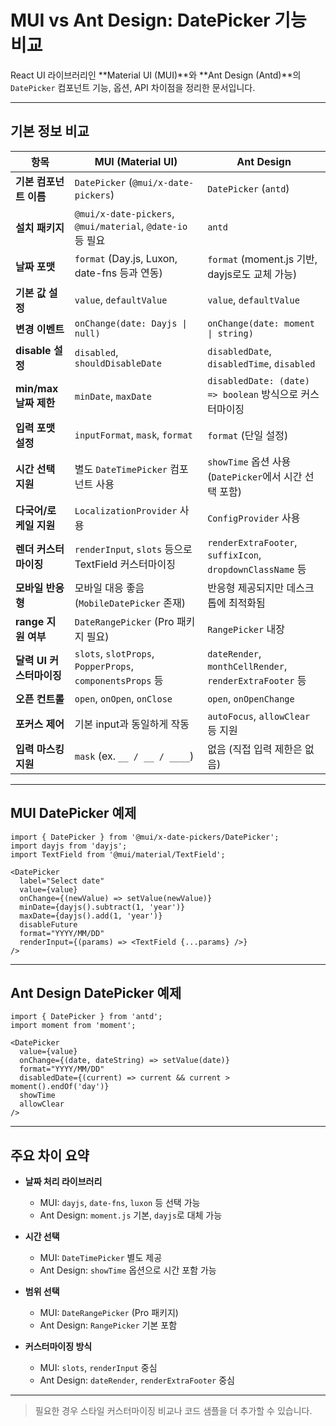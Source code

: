 # MUI vs Ant Design: DatePicker 기능 비교

React UI 라이브러리인 **Material UI (MUI)**와 **Ant Design (Antd)**의 `DatePicker` 컴포넌트 기능, 옵션, API 차이점을 정리한 문서입니다.

---

## 기본 정보 비교

| 항목                          | **MUI (Material UI)**                                       | **Ant Design**                                              |
|-----------------------------|--------------------------------------------------------------|-------------------------------------------------------------|
| **기본 컴포넌트 이름**       | `DatePicker` (`@mui/x-date-pickers`)                        | `DatePicker` (`antd`)                                      |
| **설치 패키지**              | `@mui/x-date-pickers`, `@mui/material`, `@date-io` 등 필요 | `antd`                                                      |
| **날짜 포맷**               | `format` (Day.js, Luxon, date-fns 등과 연동)               | `format` (moment.js 기반, dayjs로도 교체 가능)            |
| **기본 값 설정**            | `value`, `defaultValue`                                     | `value`, `defaultValue`                                     |
| **변경 이벤트**             | `onChange(date: Dayjs \| null)`                             | `onChange(date: moment \| string)`                          |
| **disable 설정**            | `disabled`, `shouldDisableDate`                            | `disabledDate`, `disabledTime`, `disabled`                  |
| **min/max 날짜 제한**       | `minDate`, `maxDate`                                       | `disabledDate: (date) => boolean` 방식으로 커스터마이징   |
| **입력 포맷 설정**          | `inputFormat`, `mask`, `format`                            | `format` (단일 설정)                                        |
| **시간 선택 지원**          | 별도 `DateTimePicker` 컴포넌트 사용                        | `showTime` 옵션 사용 (`DatePicker`에서 시간 선택 포함)     |
| **다국어/로케일 지원**      | `LocalizationProvider` 사용                                | `ConfigProvider` 사용                                       |
| **렌더 커스터마이징**       | `renderInput`, `slots` 등으로 TextField 커스터마이징      | `renderExtraFooter`, `suffixIcon`, `dropdownClassName` 등 |
| **모바일 반응형**           | 모바일 대응 좋음 (`MobileDatePicker` 존재)                 | 반응형 제공되지만 데스크톱에 최적화됨                      |
| **range 지원 여부**         | `DateRangePicker` (Pro 패키지 필요)                        | `RangePicker` 내장                                          |
| **달력 UI 커스터마이징**    | `slots`, `slotProps`, `PopperProps`, `componentsProps` 등   | `dateRender`, `monthCellRender`, `renderExtraFooter` 등    |
| **오픈 컨트롤**             | `open`, `onOpen`, `onClose`                                | `open`, `onOpenChange`                                     |
| **포커스 제어**             | 기본 input과 동일하게 작동                                 | `autoFocus`, `allowClear` 등 지원                          |
| **입력 마스킹 지원**        | `mask` (ex. `__ / __ / ____`)                              | 없음 (직접 입력 제한은 없음)                              |

---

## MUI DatePicker 예제

```tsx
import { DatePicker } from '@mui/x-date-pickers/DatePicker';
import dayjs from 'dayjs';
import TextField from '@mui/material/TextField';

<DatePicker
  label="Select date"
  value={value}
  onChange={(newValue) => setValue(newValue)}
  minDate={dayjs().subtract(1, 'year')}
  maxDate={dayjs().add(1, 'year')}
  disableFuture
  format="YYYY/MM/DD"
  renderInput={(params) => <TextField {...params} />}
/>
```

---

## Ant Design DatePicker 예제

```tsx
import { DatePicker } from 'antd';
import moment from 'moment';

<DatePicker
  value={value}
  onChange={(date, dateString) => setValue(date)}
  format="YYYY/MM/DD"
  disabledDate={(current) => current && current > moment().endOf('day')}
  showTime
  allowClear
/>
```

---

## 주요 차이 요약

- **날짜 처리 라이브러리**  
  - MUI: `dayjs`, `date-fns`, `luxon` 등 선택 가능  
  - Ant Design: `moment.js` 기본, `dayjs`로 대체 가능

- **시간 선택**  
  - MUI: `DateTimePicker` 별도 제공  
  - Ant Design: `showTime` 옵션으로 시간 포함 가능

- **범위 선택**  
  - MUI: `DateRangePicker` (Pro 패키지)  
  - Ant Design: `RangePicker` 기본 포함

- **커스터마이징 방식**  
  - MUI: `slots`, `renderInput` 중심  
  - Ant Design: `dateRender`, `renderExtraFooter` 중심

---

> 필요한 경우 스타일 커스터마이징 비교나 코드 샘플을 더 추가할 수 있습니다.
